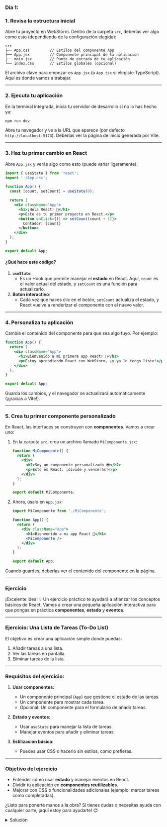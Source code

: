 ### **Día 1:**

### **1. Revisa la estructura inicial**
Abre tu proyecto en WebStorm. Dentro de la carpeta `src`, deberías ver algo como esto (dependiendo de la configuración elegida):

```
src
├── App.css         // Estilos del componente App
├── App.jsx         // Componente principal de la aplicación
├── main.jsx        // Punto de entrada de tu aplicación
└── index.css       // Estilos globales (opcional)
```

El archivo clave para empezar es `App.jsx` (o `App.tsx` si elegiste TypeScript). Aquí es donde vamos a trabajar.

---

### **2. Ejecuta tu aplicación**
En la terminal integrada, inicia tu servidor de desarrollo si no lo has hecho ya:
```bash
npm run dev
```
Abre tu navegador y ve a la URL que aparece (por defecto `http://localhost:5173`). Deberías ver la página de inicio generada por Vite.

---

### **3. Haz tu primer cambio en React**
Abre `App.jsx` y verás algo como esto (puede variar ligeramente):

```jsx
import { useState } from 'react';
import './App.css';

function App() {
  const [count, setCount] = useState(0);

  return (
    <div className="App">
      <h1>¡Hola React! 🚀</h1>
      <p>Este es tu primer proyecto en React.</p>
      <button onClick={() => setCount(count + 1)}>
        Contador: {count}
      </button>
    </div>
  );
}

export default App;
```

#### **¿Qué hace este código?**
1. **`useState`**:
    - Es un Hook que permite manejar el **estado** en React. Aquí, `count` es el valor actual del estado, y `setCount` es una función para actualizarlo.
2. **Botón interactivo**:
    - Cada vez que haces clic en el botón, `setCount` actualiza el estado, y React vuelve a renderizar el componente con el nuevo valor.

---

### **4. Personaliza tu aplicación**
Cambia el contenido del componente para que sea algo tuyo. Por ejemplo:

```jsx
function App() {
  return (
    <div className="App">
      <h1>Bienvenido a mi primera app React! 🚀</h1>
      <p>Estoy aprendiendo React con WebStorm, ¡y ya lo tengo listo!</p>
    </div>
  );
}

export default App;
```

Guarda los cambios, y el navegador se actualizará automáticamente (¡gracias a Vite!).

---

### **5. Crea tu primer componente personalizado**
En React, las interfaces se construyen con **componentes**. Vamos a crear uno:

1. En la carpeta `src`, crea un archivo llamado `MiComponente.jsx`:
   ```jsx
   function MiComponente() {
     return (
       <div>
         <h2>Soy un componente personalizado 😎</h2>
         <p>Esto es React: ¡divide y vencerás!</p>
       </div>
     );
   }

   export default MiComponente;
   ```

2. Ahora, úsalo en `App.jsx`:
   ```jsx
   import MiComponente from './MiComponente';

   function App() {
     return (
       <div className="App">
         <h1>Bienvenido a mi app React 🚀</h1>
         <MiComponente />
       </div>
     );
   }

   export default App;
   ```

Cuando guardes, deberías ver el contenido del componente en la página.

--- 

### Ejercicio
¡Excelente idea! 💡 Un ejercicio práctico te ayudará a afianzar los conceptos básicos de React. Vamos a crear una pequeña aplicación interactiva para que pongas en práctica **componentes**, **estado** y **eventos**.

---

### **Ejercicio: Una Lista de Tareas (To-Do List)**
El objetivo es crear una aplicación simple donde puedas:
1. Añadir tareas a una lista.
2. Ver las tareas en pantalla.
3. Eliminar tareas de la lista.

---

### **Requisitos del ejercicio:**
1. **Usar componentes:**
   - Un componente principal (`App`) que gestione el estado de las tareas.
   - Un componente para mostrar cada tarea.
   - Opcional: Un componente para el formulario de añadir tareas.

2. **Estado y eventos:**
   - Usar `useState` para manejar la lista de tareas.
   - Manejar eventos para añadir y eliminar tareas.

3. **Estilización básica:**
   - Puedes usar CSS o hacerlo sin estilos, como prefieras.

---

### **Objetivo del ejercicio**
- Entender cómo usar **estado** y manejar eventos en React.
- Dividir tu aplicación en **componentes reutilizables**.
- Mejorar con CSS o funcionalidades adicionales (ejemplo: marcar tareas como completadas).

¿Listo para ponerte manos a la obra? Si tienes dudas o necesitas ayuda con cualquier parte, ¡aquí estoy para ayudarte! 😊
<details>
    <summary>Solución</summary>

### **Paso 1: Esqueleto básico**
Empieza con esta estructura en `App.jsx`:

```jsx
import { useState } from 'react';

function App() {
  const [tareas, setTareas] = useState([]); // Estado para la lista de tareas
  const [nuevaTarea, setNuevaTarea] = useState(''); // Estado para la tarea que el usuario escribe

  // Función para manejar la adición de una tarea
  const agregarTarea = () => {
    if (nuevaTarea.trim() === '') return; // Evitar agregar tareas vacías
    setTareas([...tareas, nuevaTarea]);
    setNuevaTarea(''); // Limpiar el input
  };

  // Función para eliminar una tarea
  const eliminarTarea = (indice) => {
    const nuevasTareas = tareas.filter((_, i) => i !== indice);
    setTareas(nuevasTareas);
  };

  return (
    <div className="App">
      <h1>Lista de Tareas 📝</h1>

      {/* Input y botón para añadir tareas */}
      <div>
        <input
          type="text"
          value={nuevaTarea}
          onChange={(e) => setNuevaTarea(e.target.value)}
          placeholder="Escribe una tarea..."
        />
        <button onClick={agregarTarea}>Agregar</button>
      </div>

      {/* Mostrar la lista de tareas */}
      <ul>
        {tareas.map((tarea, index) => (
          <li key={index}>
            {tarea}
            <button onClick={() => eliminarTarea(index)}>Eliminar</button>
          </li>
        ))}
      </ul>
    </div>
  );
}

export default App;
```

---

### **Paso 2: Divide en componentes**
Puedes mejorar la organización creando un componente para las tareas:

#### Crea un archivo `Tarea.jsx`:
```jsx
function Tarea({ texto, onEliminar }) {
  return (
    <li>
      {texto}
      <button onClick={onEliminar}>Eliminar</button>
    </li>
  );
}

export default Tarea;
```

#### Usa el componente en `App.jsx`:
```jsx
import Tarea from './Tarea';

function App() {
  const [tareas, setTareas] = useState([]);
  const [nuevaTarea, setNuevaTarea] = useState('');

  const agregarTarea = () => {
    if (nuevaTarea.trim() === '') return;
    setTareas([...tareas, nuevaTarea]);
    setNuevaTarea('');
  };

  const eliminarTarea = (indice) => {
    setTareas(tareas.filter((_, i) => i !== indice));
  };

  return (
    <div className="App">
      <h1>Lista de Tareas 📝</h1>

      <div>
        <input
          type="text"
          value={nuevaTarea}
          onChange={(e) => setNuevaTarea(e.target.value)}
          placeholder="Escribe una tarea..."
        />
        <button onClick={agregarTarea}>Agregar</button>
      </div>

      <ul>
        {tareas.map((tarea, index) => (
          <Tarea
            key={index}
            texto={tarea}
            onEliminar={() => eliminarTarea(index)}
          />
        ))}
      </ul>
    </div>
  );
}

export default App;
```

---

### **Paso 3: Agrega estilos (opcional)**
Puedes añadir un archivo CSS (por ejemplo, `App.css`) con algo simple para que se vea bonito:

```css
.App {
  text-align: center;
  font-family: Arial, sans-serif;
}

input {
  margin: 0.5rem;
  padding: 0.5rem;
  font-size: 1rem;
}

button {
  margin-left: 0.5rem;
  padding: 0.5rem;
  font-size: 1rem;
  background-color: #007bff;
  color: white;
  border: none;
  border-radius: 5px;
  cursor: pointer;
}

button:hover {
  background-color: #0056b3;
}

ul {
  list-style-type: none;
  padding: 0;
}

li {
  margin: 0.5rem 0;
  display: flex;
  justify-content: space-between;
  align-items: center;
}

li button {
  background-color: red;
}
```
</details>
